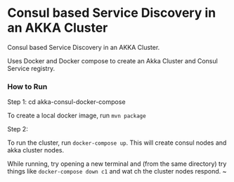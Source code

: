 # Consul based Service Discovery in an AKKA Cluster
Consul based Service Discovery in an AKKA Cluster.

Uses Docker and Docker compose to create an Akka Cluster and Consul Service registry.

### How to Run
Step 1:
cd akka-consul-docker-compose

To create a local docker image, run `mvn package`

Step 2:

To run the cluster, run `docker-compose up`. This will create consul nodes and akka cluster nodes.

While running, try opening a new terminal and (from the same directory) try things like `docker-compose down c1` and wat
ch the cluster nodes respond.
~
